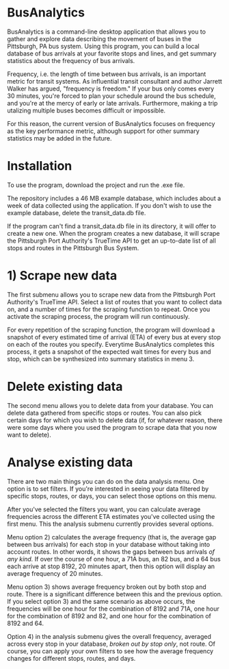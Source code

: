 # BusAnalytics

BusAnalytics is a command-line desktop application that allows you to gather and explore data describing the movement of buses in the Pittsburgh, PA bus system. Using this program, you can build a local database of bus arrivals at your favorite stops and lines, and get summary statistics about the frequency of bus arrivals.

Frequency, i.e. the length of time between bus arrivals, is an important metric for transit systems. As influential transit consultant and author Jarrett Walker has argued, "frequency is freedom." If your bus only comes every 30 minutes, you're forced to plan your schedule around the bus schedule, and you're at the mercy of early or late arrivals. Furthermore, making a trip utalizing multiple buses becomes difficult or impossible. 

For this reason, the current version of BusAnalytics focuses on frequency as the key performance metric, although support for other summary statistics may be added in the future.

# Installation

To use the program, download the project and run the .exe file.

The repository includes a 46 MB example database, which includes about a week of data collected using the application. If you don't wish to use the example database, delete the transit_data.db file.

If the program can't find a transit_data.db file in its directory, it will offer to create a new one. When the program creates a new database, it will scrape the Pittsburgh Port Authority's TrueTime API to get an up-to-date list of all stops and routes in the Pittsburgh Bus System.

# 1) Scrape new data

The first submenu allows you to scrape new data from the Pittsburgh Port Authority's TrueTime API. Select a list of routes that you want to collect data on, and a number of times for the scraping function to repeat. Once you activate the scraping process, the program will run continuously.

For every repetition of the scraping function, the program will download a snapshot of every estimated time of arrival (ETA) of every bus at every stop on each of the routes you specify. Everytime BusAnalytics completes this process, it gets a snapshot of the expected wait times for every bus and stop, which can be synthesized into summary statistics in menu 3.

# Delete existing data

The second menu allows you to delete data from your database. You can delete data gathered from specific stops or routes. You can also pick certain days for which you wish to delete data (if, for whatever reason, there were some days where you used the program to scrape data that you now want to delete).

# Analyse existing data

There are two main things you can do on the data analysis menu. One option is to set filters. If you're interested in seeing your data filtered by specific stops, routes, or days, you can select those options on this menu. 

After you've selected the filters you want, you can calculate average frequencies across the different ETA estimates you've collected using the first menu. This the analysis submenu currently provides several options. 

Menu option 2) calculates the average frequency (that is, the average gap between bus arrivals) for each stop in your database without taking into account routes. In other words, it shows the gaps between bus arrivals *of any kind.* If over the course of one hour, a 71A bus, an 82 bus, and a 64 bus each arrive at stop 8192, 20 minutes apart, then this option will display an average frequency of 20 minutes.

Menu option 3) shows average frequency broken out by both stop and route. There is a significant difference between this and the previous option. If you select option 3) and the same scenario as above occurs, the frequencies will be one hour for the combination of 8192 and 71A, one hour for the combination of 8192 and 82, and one hour for the combination of 8192 and 64.

Option 4) in the analysis submenu gives the overall frequency, averaged across every stop in your database, *broken out by stop only*, not route. Of course, you can apply your own filters to see how the average frequency changes for different stops, routes, and days.
